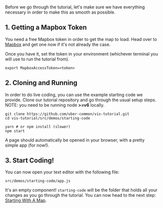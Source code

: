 Before we go through the tutorial, let's make sure we have everything necessary
in order to make this as smooth as possible.

## 1. Getting a Mapbox Token

You need a free Mapbox token in order to get the map to load.
Head over to [Mapbox](https://www.mapbox.com/help/define-access-token/) and get
one now if it's not already the case.

Once you have it, set the token in your environment (whichever terminal you will
use to run the tutorial from).
```
export MapboxAccessToken=<token>
```

## 2. Cloning and Running

In order to do live coding, you can use the example starting code we provide.
Clone our tutorial repository and go through the usual setup steps. NOTE: you
need to be running node **>=v6** locally.
```
git clone https://github.com/uber-common/vis-tutorial.git
cd vis-tutorial/src/demos/starting-code

yarn # or npm install (slower)
npm start
```

A page should automatically be opened in your browser, with a pretty simple app (for now!).

## 3. Start Coding!

You can now open your text editor with the following file:

```
src/demos/starting-code/app.js
```

It's an empty component! `starting-code` will be the folder that holds all your
changes as you go through the tutorial. You can now head to the next step:
[Starting With A Map](#/documentation/react-map-gl/starting-with-a-map).
